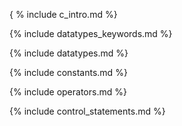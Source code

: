 
{ % include c_intro.md %}

{% include datatypes_keywords.md %}

{% include datatypes.md %}

{% include constants.md %}

{% include operators.md %}

{% include control_statements.md %}

